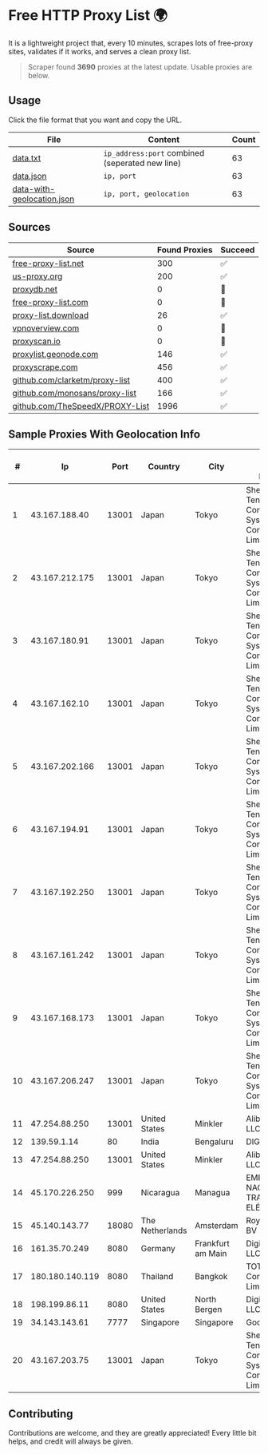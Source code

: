 
# Free HTTP Proxy List 🌍

It is a lightweight project that, every 10 minutes, scrapes lots of free-proxy sites, validates if it works, and serves a clean proxy list.


> Scraper found **3690** proxies at the latest update. Usable proxies are below.

## Usage

Click the file format that you want and copy the URL.


|File|Content|Count|
|----|-------|-----|
|[data.txt](https://raw.githubusercontent.com/themiralay/Proxy-List-World/master/data.txt)|`ip_address:port` combined (seperated new line)|63|
|[data.json](https://raw.githubusercontent.com/themiralay/Proxy-List-World/master/data.json)|`ip, port`|63|
|[data-with-geolocation.json](https://raw.githubusercontent.com/themiralay/Proxy-List-World/master/data-with-geolocation.json)|`ip, port, geolocation`|63|

## Sources

|Source|Found Proxies|Succeed|
|------|-------------|-------|
|[free-proxy-list.net](https://free-proxy-list.net)|300|✅|
|[us-proxy.org](https://www.us-proxy.org)|200|✅|
|[proxydb.net](http://proxydb.net)|0|🚫|
|[free-proxy-list.com](https://free-proxy-list.com/?page=&port=&type%5B%5D=http&type%5B%5D=https&up_time=0&search=Search)|0|🚫|
|[proxy-list.download](https://www.proxy-list.download/HTTP)|26|✅|
|[vpnoverview.com](https://vpnoverview.com/privacy/anonymous-browsing/free-proxy-servers)|0|🚫|
|[proxyscan.io](https://www.proxyscan.io)|0|🚫|
|[proxylist.geonode.com](https://proxylist.geonode.com/api/proxy-list?limit=300&page=1&sort_by=lastChecked&sort_type=desc&protocols=http,https)|146|✅|
|[proxyscrape.com](https://api.proxyscrape.com/v2/?request=displayproxies&protocol=http&timeout=10000&country=all&ssl=all&anonymity=all)|456|✅|
|[github.com/clarketm/proxy-list](https://raw.githubusercontent.com/clarketm/proxy-list/master/proxy-list-raw.txt)|400|✅|
|[github.com/monosans/proxy-list](https://raw.githubusercontent.com/monosans/proxy-list/main/proxies/http.txt)|166|✅|
|[github.com/TheSpeedX/PROXY-List](https://raw.githubusercontent.com/TheSpeedX/PROXY-List/master/http.txt)|1996|✅|


## Sample Proxies With Geolocation Info

|#|Ip|Port|Country|City|Internet Service Provider|
|-|--|----|-------|----|-------------------------|
|1|43.167.188.40|13001|Japan|Tokyo|Shenzhen Tencent Computer Systems Company Limited|
|2|43.167.212.175|13001|Japan|Tokyo|Shenzhen Tencent Computer Systems Company Limited|
|3|43.167.180.91|13001|Japan|Tokyo|Shenzhen Tencent Computer Systems Company Limited|
|4|43.167.162.10|13001|Japan|Tokyo|Shenzhen Tencent Computer Systems Company Limited|
|5|43.167.202.166|13001|Japan|Tokyo|Shenzhen Tencent Computer Systems Company Limited|
|6|43.167.194.91|13001|Japan|Tokyo|Shenzhen Tencent Computer Systems Company Limited|
|7|43.167.192.250|13001|Japan|Tokyo|Shenzhen Tencent Computer Systems Company Limited|
|8|43.167.161.242|13001|Japan|Tokyo|Shenzhen Tencent Computer Systems Company Limited|
|9|43.167.168.173|13001|Japan|Tokyo|Shenzhen Tencent Computer Systems Company Limited|
|10|43.167.206.247|13001|Japan|Tokyo|Shenzhen Tencent Computer Systems Company Limited|
|11|47.254.88.250|13001|United States|Minkler|Alibaba Cloud LLC|
|12|139.59.1.14|80|India|Bengaluru|DIGITALOCEAN|
|13|47.254.88.250|13001|United States|Minkler|Alibaba Cloud LLC|
|14|45.170.226.250|999|Nicaragua|Managua|EMPRESA NACIONAL DE TRANSMISIÓN ELÉCTRICA|
|15|45.140.143.77|18080|The Netherlands|Amsterdam|RoyaleHosting BV|
|16|161.35.70.249|8080|Germany|Frankfurt am Main|DigitalOcean, LLC|
|17|180.180.140.119|8080|Thailand|Bangkok|TOT Public Company Limited|
|18|198.199.86.11|8080|United States|North Bergen|DigitalOcean, LLC|
|19|34.143.143.61|7777|Singapore|Singapore|Google LLC|
|20|43.167.203.75|13001|Japan|Tokyo|Shenzhen Tencent Computer Systems Company Limited|



## Contributing

Contributions are welcome, and they are greatly appreciated! Every
little bit helps, and credit will always be given.

